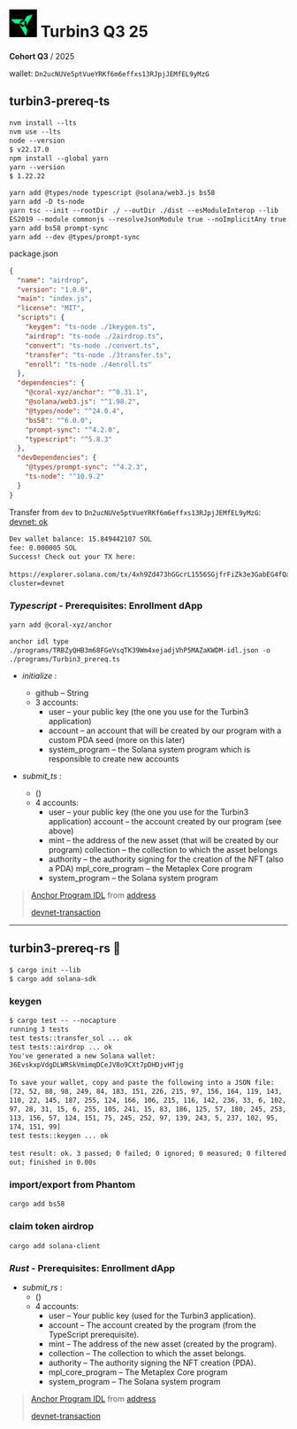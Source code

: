 # <img src="./img/turbin3.png" alt="logo" width="50"/> Turbin3 Q3 25

**Cohort Q3** / 2025

wallet: `Dn2ucNUVe5ptVueYRKf6m6effxs13RJpjJEMfEL9yMzG`

## turbin3-prereq-ts

```script
nvm install --lts
nvm use --lts
node --version
$ v22.17.0
npm install --global yarn
yarn --version
$ 1.22.22
```

```node
yarn add @types/node typescript @solana/web3.js bs58
yarn add -D ts-node
yarn tsc --init --rootDir ./ --outDir ./dist --esModuleInterop --lib ES2019 --module commonjs --resolveJsonModule true --noImplicitAny true
yarn add bs58 prompt-sync
yarn add --dev @types/prompt-sync
```

package.json

```json
{
  "name": "airdrop",
  "version": "1.0.0",
  "main": "index.js",
  "license": "MIT",
  "scripts": {
    "keygen": "ts-node ./1keygen.ts",
    "airdrop": "ts-node ./2airdrop.ts",
    "convert": "ts-node ./convert.ts",
    "transfer": "ts-node ./3transfer.ts",
    "enroll": "ts-node ./4enroll.ts"
  },
  "dependencies": {
    "@coral-xyz/anchor": "^0.31.1",
    "@solana/web3.js": "^1.98.2",
    "@types/node": "^24.0.4",
    "bs58": "^6.0.0",
    "prompt-sync": "^4.2.0",
    "typescript": "^5.8.3"
  },
  "devDependencies": {
    "@types/prompt-sync": "^4.2.3",
    "ts-node": "^10.9.2"
  }
}
```

Transfer from `dev` to `Dn2ucNUVe5ptVueYRKf6m6effxs13RJpjJEMfEL9yMzG`: [devnet: ok](https://explorer.solana.com/tx/4xh9Zd473hGGcrL1556SGjfrFiZk3e3GabEG4fQam6HW3fpx5CdskW2y1REkavA5XCU7vf9sa57KAiUQeKBcnqu7?cluster=devnet)

```script
Dev wallet balance: 15.849442107 SOL
fee: 0.000005 SOL
Success! Check out your TX here:
        https://explorer.solana.com/tx/4xh9Zd473hGGcrL1556SGjfrFiZk3e3GabEG4fQam6HW3fpx5CdskW2y1REkavA5XCU7vf9sa57KAiUQeKBcnqu7?cluster=devnet
```

### _Typescript_ - Prerequisites: Enrollment dApp

```script
yarn add @coral-xyz/anchor
```

```script
anchor idl type ./programs/TRBZyQHB3m68FGeVsqTK39Wm4xejadjVhP5MAZaKWDM-idl.json -o ./programs/Turbin3_prereq.ts
```

- _initialize_ :

  - github – String
  - 3 accounts:
    - user – your public key (the one you use for the Turbin3 application)
    - account – an account that will be created by our program with a custom PDA seed (more on this later)
    - system_program – the Solana system program which is responsible to create new accounts

- _submit_ts_ :
  - ()
  - 4 accounts:
    - user – your public key (the one you use for the Turbin3 application) account – the account created by our program (see above)
    - mint – the address of the new asset (that will be created by our program) collection – the collection to which the asset belongs
    - authority – the authority signing for the creation of the NFT (also a PDA) mpl_core_program – the Metaplex Core program
    - system_program – the Solana system program

> [Anchor Program IDL](./typescript/programs/TRBZyQHB3m68FGeVsqTK39Wm4xejadjVhP5MAZaKWDM-idl.json) from [address](https://explorer.solana.com/address/TRBZyQHB3m68FGeVsqTK39Wm4xejadjVhP5MAZaKWDM?cluster=devnet)
>
> [devnet-transaction](https://explorer.solana.com/tx/4UKBHJcQw89heXsMWZSLnfcQPmHAohLhCn3tuE2V2goQuEDvJZozcXA5LccoMid9PnruvGP6epfP5xwoZRG61uvC?cluster=devnet)

---

## turbin3-prereq-rs 🦀

```shell
$ cargo init --lib
$ cargo add solana-sdk
```

### keygen

```shell
$ cargo test -- --nocapture
running 3 tests
test tests::transfer_sol ... ok
test tests::airdrop ... ok
You've generated a new Solana wallet: 36EvskxpVdgDLWRSkVmimqDCeJV8o9CXt7pDHDjvHTjg

To save your wallet, copy and paste the following into a JSON file:
[72, 52, 88, 98, 249, 84, 183, 151, 226, 215, 97, 156, 164, 119, 143, 110, 22, 145, 187, 255, 124, 166, 106, 215, 116, 142, 236, 33, 6, 102, 97, 28, 31, 15, 6, 255, 105, 241, 15, 83, 186, 125, 57, 180, 245, 253, 113, 156, 57, 124, 151, 75, 245, 252, 97, 139, 243, 5, 237, 102, 95, 174, 151, 99]
test tests::keygen ... ok

test result: ok. 3 passed; 0 failed; 0 ignored; 0 measured; 0 filtered out; finished in 0.00s
```

### import/export from Phantom

```shell
cargo add bs58
```

### claim token airdrop

```shell
cargo add solana-client
```

### _Rust_ - Prerequisites: Enrollment dApp

- _submit_rs_ :
  - ()
  - 4 accounts:
    - user – Your public key (used for the Turbin3 application).
    - account – The account created by the program (from the TypeScript prerequisite).
    - mint – The address of the new asset (created by the program).
    - collection – The collection to which the asset belongs.
    - authority – The authority signing the NFT creation (PDA).
    - mpl_core_program – The Metaplex Core program
    - system_program – The Solana system program

> [Anchor Program IDL](./rust/src/program/TRBZyQHB3m68FGeVsqTK39Wm4xejadjVhP5MAZaKWDM-idl.json) from [address](https://explorer.solana.com/address/TRBZyQHB3m68FGeVsqTK39Wm4xejadjVhP5MAZaKWDM/anchor-program?cluster=devnet)
>
> [devnet-transaction](https://explorer.solana.com/tx/5oTCTx4FXESAx3qwcgXLQhL2HdXwCKXiTNQpntw8xNhUwQn7FUoL58VBordwJRbNV2s636dRNUCz18i7GWhi7rpz/?cluster=devnet)
